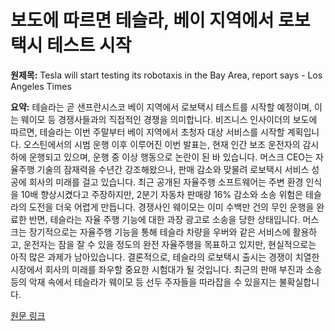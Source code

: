 # 보도에 따르면 테슬라, 베이 지역에서 로보택시 테스트 시작

**원제목:** Tesla will start testing its robotaxis in the Bay Area, report says - Los Angeles Times

**요약:** 테슬라는 곧 샌프란시스코 베이 지역에서 로보택시 테스트를 시작할 예정이며, 이는 웨이모 등 경쟁사들과의 직접적인 경쟁을 의미합니다. 비즈니스 인사이더의 보도에 따르면, 테슬라는 이번 주말부터 베이 지역에서 초청자 대상 서비스를 시작할 계획입니다.  오스틴에서의 시범 운행 이후 이루어진 이번 발표는,  현재 인간 보조 운전자의 감시 하에 운행되고 있으며,  운행 중 이상 행동으로 논란이 된 바 있습니다.  머스크 CEO는 자율주행 기술의 잠재력을 수년간 강조해왔으나,  판매 감소와 맞물려  로보택시 서비스 성공에 회사의 미래를 걸고 있습니다. 최근 공개된 자율주행 소프트웨어는 주변 환경 인식을 10배 향상시켰다고 주장하지만,  2분기 자동차 판매량 16% 감소와  소송 위험은 테슬라의 도전을 더욱 어렵게 만듭니다.  경쟁사인 웨이모는 이미 수백만 건의 무인 운행을 완료한 반면, 테슬라는  자율 주행 기능에 대한 과장 광고로 소송을 당한 상태입니다.  머스크는  장기적으로는  자율주행 기능을 통해 테슬라 차량을  우버와 같은 서비스에 활용하고,  운전자는 잠을 잘 수 있을 정도의 완전 자율주행을 목표하고 있지만,  현실적으로는  아직 많은 과제가 남아있습니다.  결론적으로, 테슬라의 로보택시 출시는 경쟁이 치열한 시장에서  회사의 미래를 좌우할 중요한 시험대가 될 것입니다.  최근의 판매 부진과 소송 등의 악재 속에서 테슬라가  웨이모 등 선두 주자들을 따라잡을 수 있을지는 불확실합니다.

[원문 링크](https://www.latimes.com/business/story/2025-07-25/robotaxi-testing-bay-area-report)

